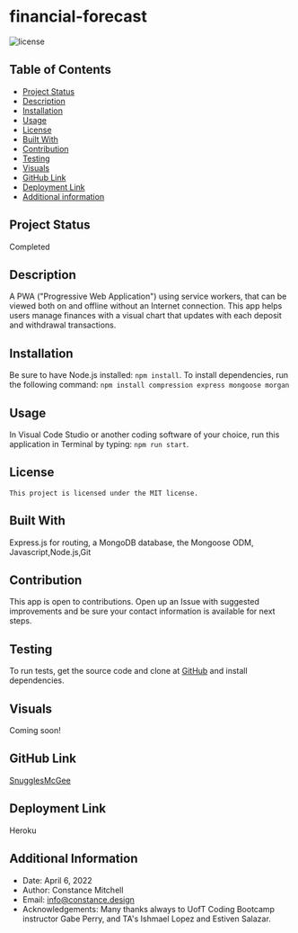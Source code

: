 # financial-forecast

![license](https://img.shields.io/badge/license-MIT-blue.svg)

## Table of Contents

- [Project Status](#status)
- [Description](#description)
- [Installation](#installation)
- [Usage](#usage)
- [License](#license)
- [Built With](#coding)
- [Contribution](#contribution)
- [Testing](#test)
- [Visuals](#visuals)
- [GitHub Link](#github)
- [Deployment Link](#deployment)
- [Additional information](#date,#author,#email,#thanks)

## Project Status

Completed

## Description

A PWA ("Progressive Web Application") using service workers, that can be viewed both on and offline without an Internet connection. This app helps users manage finances with a visual chart that updates with each deposit and withdrawal transactions.

## Installation

Be sure to have Node.js installed: `npm install`. To install dependencies, run the following command: `npm install compression express mongoose morgan`

## Usage

In Visual Code Studio or another coding software of your choice, run this application in Terminal by typing: `npm run start`.

## License

    This project is licensed under the MIT license.

## Built With

Express.js for routing, a MongoDB database, the Mongoose ODM, Javascript,Node.js,Git

## Contribution

This app is open to contributions. Open up an Issue with suggested improvements and be sure your contact information is available for next steps.

## Testing

To run tests, get the source code and clone at [GitHub](https://github.com/SnugglesMcGee/financial-forecast) and install dependencies.

## Visuals

Coming soon!

## GitHub Link

[SnugglesMcGee](https://github.com/SnugglesMcGee)

## Deployment Link

Heroku

## Additional Information

- Date: April 6, 2022
- Author: Constance Mitchell
- Email: [info@constance.design](mailto:user@example.com)
- Acknowledgements: Many thanks always to UofT Coding Bootcamp instructor Gabe Perry, and TA's Ishmael Lopez and Estiven Salazar.
